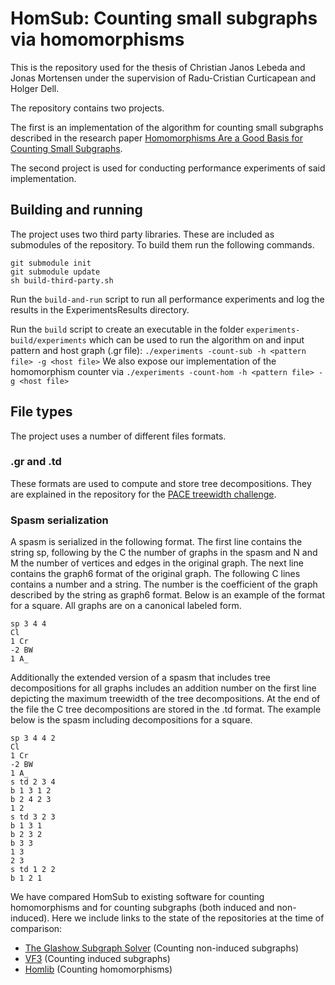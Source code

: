 # HomSub: Counting small subgraphs via homomorphisms

This is the repository used for the thesis of Christian Janos Lebeda and Jonas Mortensen under the supervision of Radu-Cristian Curticapean and Holger Dell.

The repository contains two projects.

The first is an implementation of the algorithm for counting small subgraphs described in the research paper [Homomorphisms Are a Good Basis for Counting Small Subgraphs](https://arxiv.org/abs/1705.01595).

The second project is used for conducting performance experiments of said implementation.

## Building and running

The project uses two third party libraries. These are included as submodules of the repository. To build them run the following commands.

```shell
git submodule init
git submodule update
sh build-third-party.sh
```
Run the `build-and-run` script to run all performance experiments and log the results in the ExperimentsResults directory.

Run the `build` script to create an executable in the folder `experiments-build/experiments` which can be used to run the algorithm on and input pattern and host graph (.gr file): `./experiments -count-sub -h <pattern file> -g <host file>`
We also expose our implementation of the homomorphism counter via `./experiments -count-hom -h <pattern file> -g <host file>`

## File types

The project uses a number of different files formats.  

### .gr and .td  

These formats are used to compute and store tree decompositions. They are explained in the repository for the [PACE treewidth challenge](https://github.com/PACE-challenge/Treewidth).  

### Spasm serialization

A spasm is serialized in the following format. The first line contains the string sp, following by the C the number of graphs in the spasm and N and M the number of vertices and edges in the original graph. The next line contains the graph6 format of the original graph. The following C lines contains a number and a string. The number is the coefficient of the graph described by the string as graph6 format. Below is an example of the format for a square. All graphs are on a canonical labeled form.  

```text
sp 3 4 4
Cl
1 Cr
-2 BW
1 A_
```

Additionally the extended version of a spasm that includes tree decompositions for all graphs includes an addition number on the first line depicting the maximum treewidth of the tree decompositions. At the end of the file the C tree decompositions are stored in the .td format. The example below is the spasm including decompositions for a square.  

```text
sp 3 4 4 2
Cl
1 Cr
-2 BW
1 A_
s td 2 3 4
b 1 3 1 2
b 2 4 2 3
1 2
s td 3 2 3
b 1 3 1
b 2 3 2
b 3 3
1 3
2 3
s td 1 2 2
b 1 2 1
```

We have compared HomSub to existing software for counting homomorphisms and for counting subgraphs (both induced and non-induced). Here we include links to the state of the repositories at the time of comparison:
- [The Glashow Subgraph Solver](https://github.com/ciaranm/glasgow-subgraph-solver/tree/b3fe447c619abb6dd10d67ed8fc50627d1dc25d7) (Counting non-induced subgraphs)
- [VF3](https://github.com/MiviaLab/vf3lib/tree/130cf1036596e136f7565f6142f901c46844651b) (Counting induced subgraphs)
- [Homlib](https://github.com/spaghetti-source/homlib/tree/534d900b35fea549958dc72473defdffef81a8) (Counting homomorphisms)
